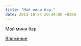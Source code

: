 ```yaml
---
title: "Мой мини бар."
date: 2013-10-24 20:44:00 +0300
---
```


Мой мини бар.

[Вложение](/assets/vk_photos/1/gO9wOBzfMXQ.jpg)
